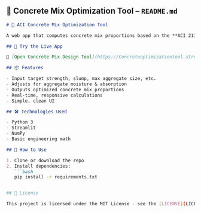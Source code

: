 
## 🧱 **Concrete Mix Optimization Tool – `README.md`**

```markdown
# 🧱 ACI Concrete Mix Optimization Tool

A web app that computes concrete mix proportions based on the **ACI 211.1 method** for normal weight concrete. Ideal for construction engineers, lab technicians, and researchers looking to automate and optimize concrete mix design.

## 🚀 Try the Live App

🔗 [Open Concrete Mix Design Tool](https://Concreteoptimizationtool.streamlit.app)

## 📦 Features

- Input target strength, slump, max aggregate size, etc.
- Adjusts for aggregate moisture & absorption
- Outputs optimized concrete mix proportions
- Real-time, responsive calculations
- Simple, clean UI

## 🛠️ Technologies Used

- Python 3
- Streamlit
- NumPy
- Basic engineering math

## 📄 How to Use

1. Clone or download the repo
2. Install dependencies:  
   ```bash
   pip install -r requirements.txt


## 📘 License

This project is licensed under the MIT License - see the [LICENSE](LICENSE) file for details.

